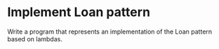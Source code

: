 # Implement Loan pattern
Write a program that represents an implementation of the Loan pattern based on lambdas.

